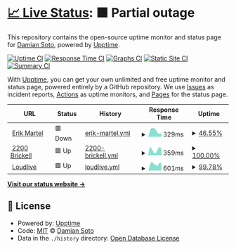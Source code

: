 # [📈 Live Status](https://sotoplatero.github.io/upp): <!--live status--> **🟧 Partial outage**

This repository contains the open-source uptime monitor and status page for [Damian Soto](https://dsoto.dev), powered by [Upptime](https://github.com/upptime/upptime).

[![Uptime CI](https://github.com/sotoplatero/upp/workflows/Uptime%20CI/badge.svg)](https://github.com/sotoplatero/upp/actions?query=workflow%3A%22Uptime+CI%22)
[![Response Time CI](https://github.com/sotoplatero/upp/workflows/Response%20Time%20CI/badge.svg)](https://github.com/sotoplatero/upp/actions?query=workflow%3A%22Response+Time+CI%22)
[![Graphs CI](https://github.com/sotoplatero/upp/workflows/Graphs%20CI/badge.svg)](https://github.com/sotoplatero/upp/actions?query=workflow%3A%22Graphs+CI%22)
[![Static Site CI](https://github.com/sotoplatero/upp/workflows/Static%20Site%20CI/badge.svg)](https://github.com/sotoplatero/upp/actions?query=workflow%3A%22Static+Site+CI%22)
[![Summary CI](https://github.com/sotoplatero/upp/workflows/Summary%20CI/badge.svg)](https://github.com/sotoplatero/upp/actions?query=workflow%3A%22Summary+CI%22)

With [Upptime](https://upptime.js.org), you can get your own unlimited and free uptime monitor and status page, powered entirely by a GitHub repository. We use [Issues](https://github.com/sotoplatero/upp/issues) as incident reports, [Actions](https://github.com/sotoplatero/upp/actions) as uptime monitors, and [Pages](https://sotoplatero.github.io/upp) for the status page.

<!--start: status pages-->
<!-- This summary is generated by Upptime (https://github.com/upptime/upptime) -->
<!-- Do not edit this manually, your changes will be overwritten -->
<!-- prettier-ignore -->
| URL | Status | History | Response Time | Uptime |
| --- | ------ | ------- | ------------- | ------ |
| <img alt="" src="https://icons.duckduckgo.com/ip3/null.ico" height="13"> [Erik Martel](erikmartel.com) | 🟥 Down | [erik-martel.yml](https://github.com/sotoplatero/upp/commits/HEAD/history/erik-martel.yml) | <details><summary><img alt="Response time graph" src="./graphs/erik-martel/response-time-week.png" height="20"> 329ms</summary><br><a href="https://sotoplatero.github.io/upp/history/erik-martel"><img alt="Response time 469" src="https://img.shields.io/endpoint?url=https%3A%2F%2Fraw.githubusercontent.com%2Fsotoplatero%2Fupp%2FHEAD%2Fapi%2Ferik-martel%2Fresponse-time.json"></a><br><a href="https://sotoplatero.github.io/upp/history/erik-martel"><img alt="24-hour response time 0" src="https://img.shields.io/endpoint?url=https%3A%2F%2Fraw.githubusercontent.com%2Fsotoplatero%2Fupp%2FHEAD%2Fapi%2Ferik-martel%2Fresponse-time-day.json"></a><br><a href="https://sotoplatero.github.io/upp/history/erik-martel"><img alt="7-day response time 329" src="https://img.shields.io/endpoint?url=https%3A%2F%2Fraw.githubusercontent.com%2Fsotoplatero%2Fupp%2FHEAD%2Fapi%2Ferik-martel%2Fresponse-time-week.json"></a><br><a href="https://sotoplatero.github.io/upp/history/erik-martel"><img alt="30-day response time 527" src="https://img.shields.io/endpoint?url=https%3A%2F%2Fraw.githubusercontent.com%2Fsotoplatero%2Fupp%2FHEAD%2Fapi%2Ferik-martel%2Fresponse-time-month.json"></a><br><a href="https://sotoplatero.github.io/upp/history/erik-martel"><img alt="1-year response time 469" src="https://img.shields.io/endpoint?url=https%3A%2F%2Fraw.githubusercontent.com%2Fsotoplatero%2Fupp%2FHEAD%2Fapi%2Ferik-martel%2Fresponse-time-year.json"></a></details> | <details><summary><a href="https://sotoplatero.github.io/upp/history/erik-martel">46.55%</a></summary><a href="https://sotoplatero.github.io/upp/history/erik-martel"><img alt="All-time uptime 97.12%" src="https://img.shields.io/endpoint?url=https%3A%2F%2Fraw.githubusercontent.com%2Fsotoplatero%2Fupp%2FHEAD%2Fapi%2Ferik-martel%2Fuptime.json"></a><br><a href="https://sotoplatero.github.io/upp/history/erik-martel"><img alt="24-hour uptime 0.00%" src="https://img.shields.io/endpoint?url=https%3A%2F%2Fraw.githubusercontent.com%2Fsotoplatero%2Fupp%2FHEAD%2Fapi%2Ferik-martel%2Fuptime-day.json"></a><br><a href="https://sotoplatero.github.io/upp/history/erik-martel"><img alt="7-day uptime 46.55%" src="https://img.shields.io/endpoint?url=https%3A%2F%2Fraw.githubusercontent.com%2Fsotoplatero%2Fupp%2FHEAD%2Fapi%2Ferik-martel%2Fuptime-week.json"></a><br><a href="https://sotoplatero.github.io/upp/history/erik-martel"><img alt="30-day uptime 86.18%" src="https://img.shields.io/endpoint?url=https%3A%2F%2Fraw.githubusercontent.com%2Fsotoplatero%2Fupp%2FHEAD%2Fapi%2Ferik-martel%2Fuptime-month.json"></a><br><a href="https://sotoplatero.github.io/upp/history/erik-martel"><img alt="1-year uptime 97.12%" src="https://img.shields.io/endpoint?url=https%3A%2F%2Fraw.githubusercontent.com%2Fsotoplatero%2Fupp%2FHEAD%2Fapi%2Ferik-martel%2Fuptime-year.json"></a></details>
| <img alt="" src="https://icons.duckduckgo.com/ip3/null.ico" height="13"> [2200 Brickell](2200brickell.com) | 🟩 Up | [2200-brickell.yml](https://github.com/sotoplatero/upp/commits/HEAD/history/2200-brickell.yml) | <details><summary><img alt="Response time graph" src="./graphs/2200-brickell/response-time-week.png" height="20"> 359ms</summary><br><a href="https://sotoplatero.github.io/upp/history/2200-brickell"><img alt="Response time 519" src="https://img.shields.io/endpoint?url=https%3A%2F%2Fraw.githubusercontent.com%2Fsotoplatero%2Fupp%2FHEAD%2Fapi%2F2200-brickell%2Fresponse-time.json"></a><br><a href="https://sotoplatero.github.io/upp/history/2200-brickell"><img alt="24-hour response time 537" src="https://img.shields.io/endpoint?url=https%3A%2F%2Fraw.githubusercontent.com%2Fsotoplatero%2Fupp%2FHEAD%2Fapi%2F2200-brickell%2Fresponse-time-day.json"></a><br><a href="https://sotoplatero.github.io/upp/history/2200-brickell"><img alt="7-day response time 359" src="https://img.shields.io/endpoint?url=https%3A%2F%2Fraw.githubusercontent.com%2Fsotoplatero%2Fupp%2FHEAD%2Fapi%2F2200-brickell%2Fresponse-time-week.json"></a><br><a href="https://sotoplatero.github.io/upp/history/2200-brickell"><img alt="30-day response time 357" src="https://img.shields.io/endpoint?url=https%3A%2F%2Fraw.githubusercontent.com%2Fsotoplatero%2Fupp%2FHEAD%2Fapi%2F2200-brickell%2Fresponse-time-month.json"></a><br><a href="https://sotoplatero.github.io/upp/history/2200-brickell"><img alt="1-year response time 519" src="https://img.shields.io/endpoint?url=https%3A%2F%2Fraw.githubusercontent.com%2Fsotoplatero%2Fupp%2FHEAD%2Fapi%2F2200-brickell%2Fresponse-time-year.json"></a></details> | <details><summary><a href="https://sotoplatero.github.io/upp/history/2200-brickell">100.00%</a></summary><a href="https://sotoplatero.github.io/upp/history/2200-brickell"><img alt="All-time uptime 100.00%" src="https://img.shields.io/endpoint?url=https%3A%2F%2Fraw.githubusercontent.com%2Fsotoplatero%2Fupp%2FHEAD%2Fapi%2F2200-brickell%2Fuptime.json"></a><br><a href="https://sotoplatero.github.io/upp/history/2200-brickell"><img alt="24-hour uptime 100.00%" src="https://img.shields.io/endpoint?url=https%3A%2F%2Fraw.githubusercontent.com%2Fsotoplatero%2Fupp%2FHEAD%2Fapi%2F2200-brickell%2Fuptime-day.json"></a><br><a href="https://sotoplatero.github.io/upp/history/2200-brickell"><img alt="7-day uptime 100.00%" src="https://img.shields.io/endpoint?url=https%3A%2F%2Fraw.githubusercontent.com%2Fsotoplatero%2Fupp%2FHEAD%2Fapi%2F2200-brickell%2Fuptime-week.json"></a><br><a href="https://sotoplatero.github.io/upp/history/2200-brickell"><img alt="30-day uptime 100.00%" src="https://img.shields.io/endpoint?url=https%3A%2F%2Fraw.githubusercontent.com%2Fsotoplatero%2Fupp%2FHEAD%2Fapi%2F2200-brickell%2Fuptime-month.json"></a><br><a href="https://sotoplatero.github.io/upp/history/2200-brickell"><img alt="1-year uptime 100.00%" src="https://img.shields.io/endpoint?url=https%3A%2F%2Fraw.githubusercontent.com%2Fsotoplatero%2Fupp%2FHEAD%2Fapi%2F2200-brickell%2Fuptime-year.json"></a></details>
| <img alt="" src="https://icons.duckduckgo.com/ip3/null.ico" height="13"> [Loudlive](loudlive.com) | 🟩 Up | [loudlive.yml](https://github.com/sotoplatero/upp/commits/HEAD/history/loudlive.yml) | <details><summary><img alt="Response time graph" src="./graphs/loudlive/response-time-week.png" height="20"> 601ms</summary><br><a href="https://sotoplatero.github.io/upp/history/loudlive"><img alt="Response time 1668" src="https://img.shields.io/endpoint?url=https%3A%2F%2Fraw.githubusercontent.com%2Fsotoplatero%2Fupp%2FHEAD%2Fapi%2Floudlive%2Fresponse-time.json"></a><br><a href="https://sotoplatero.github.io/upp/history/loudlive"><img alt="24-hour response time 690" src="https://img.shields.io/endpoint?url=https%3A%2F%2Fraw.githubusercontent.com%2Fsotoplatero%2Fupp%2FHEAD%2Fapi%2Floudlive%2Fresponse-time-day.json"></a><br><a href="https://sotoplatero.github.io/upp/history/loudlive"><img alt="7-day response time 601" src="https://img.shields.io/endpoint?url=https%3A%2F%2Fraw.githubusercontent.com%2Fsotoplatero%2Fupp%2FHEAD%2Fapi%2Floudlive%2Fresponse-time-week.json"></a><br><a href="https://sotoplatero.github.io/upp/history/loudlive"><img alt="30-day response time 2128" src="https://img.shields.io/endpoint?url=https%3A%2F%2Fraw.githubusercontent.com%2Fsotoplatero%2Fupp%2FHEAD%2Fapi%2Floudlive%2Fresponse-time-month.json"></a><br><a href="https://sotoplatero.github.io/upp/history/loudlive"><img alt="1-year response time 1668" src="https://img.shields.io/endpoint?url=https%3A%2F%2Fraw.githubusercontent.com%2Fsotoplatero%2Fupp%2FHEAD%2Fapi%2Floudlive%2Fresponse-time-year.json"></a></details> | <details><summary><a href="https://sotoplatero.github.io/upp/history/loudlive">99.78%</a></summary><a href="https://sotoplatero.github.io/upp/history/loudlive"><img alt="All-time uptime 98.27%" src="https://img.shields.io/endpoint?url=https%3A%2F%2Fraw.githubusercontent.com%2Fsotoplatero%2Fupp%2FHEAD%2Fapi%2Floudlive%2Fuptime.json"></a><br><a href="https://sotoplatero.github.io/upp/history/loudlive"><img alt="24-hour uptime 100.00%" src="https://img.shields.io/endpoint?url=https%3A%2F%2Fraw.githubusercontent.com%2Fsotoplatero%2Fupp%2FHEAD%2Fapi%2Floudlive%2Fuptime-day.json"></a><br><a href="https://sotoplatero.github.io/upp/history/loudlive"><img alt="7-day uptime 99.78%" src="https://img.shields.io/endpoint?url=https%3A%2F%2Fraw.githubusercontent.com%2Fsotoplatero%2Fupp%2FHEAD%2Fapi%2Floudlive%2Fuptime-week.json"></a><br><a href="https://sotoplatero.github.io/upp/history/loudlive"><img alt="30-day uptime 96.80%" src="https://img.shields.io/endpoint?url=https%3A%2F%2Fraw.githubusercontent.com%2Fsotoplatero%2Fupp%2FHEAD%2Fapi%2Floudlive%2Fuptime-month.json"></a><br><a href="https://sotoplatero.github.io/upp/history/loudlive"><img alt="1-year uptime 98.27%" src="https://img.shields.io/endpoint?url=https%3A%2F%2Fraw.githubusercontent.com%2Fsotoplatero%2Fupp%2FHEAD%2Fapi%2Floudlive%2Fuptime-year.json"></a></details>

<!--end: status pages-->

[**Visit our status website →**](https://sotoplatero.github.io/upp)

## 📄 License

- Powered by: [Upptime](https://github.com/upptime/upptime)
- Code: [MIT](./LICENSE) © [Damian Soto](https://dsoto.dev)
- Data in the `./history` directory: [Open Database License](https://opendatacommons.org/licenses/odbl/1-0/)
